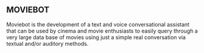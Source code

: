 ## MOVIEBOT

Moviebot is the development of a text and voice conversational assistant that can be used by cinema and movie enthusiasts to easily query through a very large data base of movies using just a simple real conversation via textual and/or auditory methods. 
